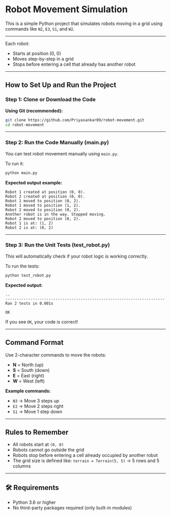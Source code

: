 
# Robot Movement Simulation

This is a simple Python project that simulates robots moving in a grid using commands like `N2`, `E3`, `S1`, and `W2`.
 

--- 

Each robot:
- Starts at position  (0, 0)
- Moves step-by-step in a grid
- Stops before entering a cell that already has another robot

---

## How to Set Up and Run the Project

### Step 1: Clone or Download the Code

**Using Git (recommended):**

```bash
git clone https://github.com/Priyasankar09/robot-movement.git
cd robot-movement
````

---

### Step 2: Run the Code Manually (main.py)

You can test robot movement manually using `main.py`.

To run it:

```bash
python main.py
```

**Expected output example:**

```
Robot 1 created at position (0, 0).
Robot 2 created at position (0, 0).
Robot 1 moved to position (0, 2).
Robot 1 moved to position (1, 2).
Robot 2 moved to position (0, 2).
Another robot is in the way. Stopped moving.
Robot 2 moved to position (0, 2).
Robot 1 is at: (1, 2)
Robot 2 is at: (0, 2)
```

---

### Step 3: Run the Unit Tests (test\_robot.py)

This will automatically check if your robot logic is working correctly.

To run the tests:

```bash
python test_robot.py
```

**Expected output:**

```
..
----------------------------------------------------------------------
Ran 2 tests in 0.001s

OK
```

If you see `OK`, your code is correct!

---

## Command Format

Use 2-character commands to move the robots:

* **N** = North (up)
* **S** = South (down)
* **E** = East (right)
* **W** = West (left)

**Example commands:**

* `N3` → Move 3 steps up
* `E2` → Move 2 steps right
* `S1` → Move 1 step down

---

## Rules to Remember

* All robots start at `(0, 0)`
* Robots cannot go outside the grid
* Robots stop before entering a cell already occupied by another robot
* The grid size is defined like:
  `terrain = Terrain(5, 5)` → 5 rows and 5 columns

---

## 🛠 Requirements

* Python 3.6 or higher
* No third-party packages required (only built-in modules)

